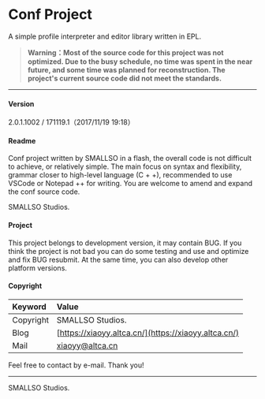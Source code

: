 # Conf Project

A simple profile interpreter and editor library written in EPL.

> **Warning：Most of the source code for this project was not optimized. Due to the busy schedule, no time was spent in the near future, and some time was planned for reconstruction. The project's current source code did not meet the standards.**

---

#### Version

2.0.1.1002 / 171119.1（2017/11/19 19:18）

#### Readme

Conf project written by SMALLSO in a flash, the overall code is not difficult to achieve, or relatively simple. The main focus on syntax and flexibility, grammar closer to high-level language \(C + +\), recommended to use VSCode or Notepad ++ for writing. You are welcome to amend and expand the conf source code.

SMALLSO Studios.

#### Project

This project belongs to development version, it may contain BUG. If you think the project is not bad you can do some testing and use and optimize and fix BUG resubmit. At the same time, you can also develop other platform versions.

#### Copyright

| **Keyword** | **Value** |
| :--- | :--- |
| Copyright | SMALLSO Studios. |
| Blog | [https://xiaoyy.altca.cn/](https://xiaoyy.altca.cn/) |
| Mail | xiaoyy@altca.cn |

Feel free to contact by e-mail. Thank you!

---

SMALLSO Studios.


